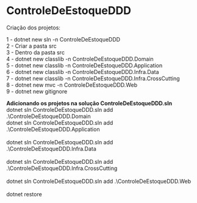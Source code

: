 # ControleDeEstoqueDDD
Criação dos projetos:

1 - dotnet new sln -n ControleDeEstoqueDDD
<br>2 - Criar a pasta src
<br>3 - Dentro da pasta src
<br>4 - dotnet new classlib -n ControleDeEstoqueDDD.Domain
<br>5 - dotnet new classlib -n ControleDeEstoqueDDD.Application
<br>6 - dotnet new classlib -n ControleDeEstoqueDDD.Infra.Data
<br>7 - dotnet new classlib -n ControleDeEstoqueDDD.Infra.CrossCutting
<br>8 - dotnet new mvc -n ControleDeEstoqueDDD.Web
<br>9 - dotnet new gitignore

******Adicionando os projetos na solução ControleDeEstoqueDDD.sln******
<br>dotnet sln ControleDeEstoqueDDD.sln add .\ControleDeEstoqueDDD.Domain
<br>dotnet sln ControleDeEstoqueDDD.sln add .\ControleDeEstoqueDDD.Application\
<br>dotnet sln ControleDeEstoqueDDD.sln add .\ControleDeEstoqueDDD.Infra.Data\
<br>dotnet sln ControleDeEstoqueDDD.sln add .\ControleDeEstoqueDDD.Infra.CrossCutting\
<br>dotnet sln ControleDeEstoqueDDD.sln add .\ControleDeEstoqueDDD.Web\
<br>dotnet restore
